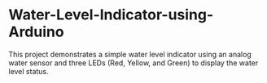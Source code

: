 # Water-Level-Indicator-using-Arduino
This project demonstrates a simple water level indicator using an analog water sensor and three LEDs (Red, Yellow, and Green) to display the water level status.
